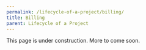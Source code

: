 ```yaml
---
permalink: /lifecycle-of-a-project/billing/
title: Billing
parent: Lifecycle of a Project
---
```

This page is under construction. More to come soon.
